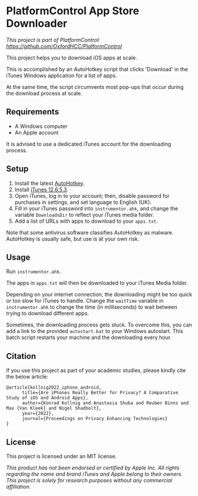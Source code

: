 # PlatformControl App Store Downloader

*This project is part of PlatformControl: <https://github.com/OxfordHCC/PlatformControl>*

This project helps you to download iOS apps at scale.

This is accomplished by an AutoHotkey script that clicks 'Download' in the iTunes Windows application for a list of apps.

At the same time, the script circumvents most pop-ups that occur during the download process at scale.

## Requirements
- A Windows computer
- An Apple account

It is advised to use a dedicated iTunes account for the downloading process.

## Setup
1. Install the latest [AutoHotkey](https://www.autohotkey.com/).
2. Install [iTunes 12.6.5.3](https://support.apple.com/en-us/HT208079).
3. Open iTunes, log in to your account; then, disable password for purchases in settings, and set language to English (UK).
4. Fill in your iTunes password into `instrumentor.ahk`, and change the variable `DownloadsDir` to reflect your iTunes media folder.
5. Add a list of URLs with apps to download to your `apps.txt`.

Note that some antivirus software classifies AutoHotkey as malware. AutoHotkey is usually safe, but use is at your own risk.

## Usage
Run `instrumentor.ahk`.

The apps in `apps.txt` will then be downloaded to your iTunes Media folder.

Depending on your internet connection, the downloading might be too quick or too slow for iTunes to handle. Change the `waitTime` variable in `instrumentor.ahk` to change the time (in milliseconds) to wait between trying to download different apps.

Sometimes, the downloading process gets stuck. To overcome this, you can add a link to the provided `autostart.bat` to your Windows autostart. This batch script restarts your machine and the downloading every hour.

## Citation

If you use this project as part of your academic studies, please kindly cite the below article:

```
@article{kollnig2022_iphone_android,
      title={Are iPhones Really Better for Privacy? A Comparative Study of iOS and Android Apps}, 
      author={Konrad Kollnig and Anastasia Shuba and Reuben Binns and Max {Van Kleek} and Nigel Shadbolt},
      year={2022},
      journal={Proceedings on Privacy Enhancing Technologies}
}
```

## License
This project is licensed under an MIT license.

*This product has not been endorsed or certified by Apple Inc. All rights regarding the name and brand iTunes and Apple belong to their owners. This project is solely for research purposes without any commercial affiliation.*
